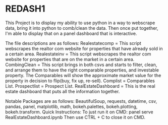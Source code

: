 # REDASH1
This Project is to display my ability to use python in a way to webscrape data, bring it into python to comb/clean the data. Then once put together, I'm able to display that on a panel dashboard that is interactive.

The file descriptions are as follows:
Realestatecomp = This script webscrapes the realtor com website for properties that have already sold in a certain area.
Realestateinv = This script webscrapes the realtor com website for properties that are on the market in a certain area.
CombingClean = This script brings in both csvs and starts to filter, clean, and arrange them to have the right comparable properties, and investable property. The Comparables will show the approximate market value for the property in decision to flip(buy, fix up, re-sell). 
Complist = Comparables List.
Prospectlist = Prospect List.
RealEstateDashboard = This is the real estate dashboard that puts all the information together.

Notable Packages are as follows: BeautifulSoup, requests, datetime, csv, pandas, panel, matplotlib, math, bokeh.palettes, bokeh.plotting, bokeh.transform.
Quick Instructions: 
To just run it on CMD: panel serve RealEstateDashboard.ipynb
Then use CTRL + C to close it on CMD.
